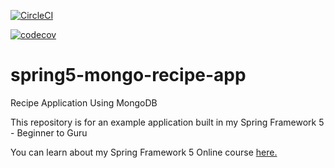 [![CircleCI](https://circleci.com/gh/sjcalabrese/spring5-mongo-recipe-app.svg?style=svg)](https://circleci.com/gh/sjcalabrese/spring5-mongo-recipe-app)

[![codecov](https://codecov.io/gh/sjcalabrese/spring5-mongo-recipe-app/branch/master/graph/badge.svg)](https://codecov.io/gh/sjcalabrese/spring5-mongo-recipe-app)

# spring5-mongo-recipe-app
Recipe Application Using MongoDB

This repository is for an example application built in my Spring Framework 5 - Beginner to Guru

You can learn about my Spring Framework 5 Online course [here.](http://courses.springframework.guru/p/spring-framework-5-begginer-to-guru/?product_id=363173)